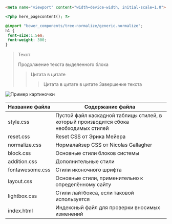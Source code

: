 ```html
<meta name="viewport" content="width=device-width, initial-scale=1.0">
```
```php
<?php here_pagecontent(); ?>
```

```scss /* или css */
@import "bower_components/tree-normalize/generic.normalize";
h1 {
 font-size:1.5em;
 font-weight: 300;
}
```
> Текст
> 
> Продолжение текста выделенного блока
>> Цитата в цитате
>>> Цитата в цитате в цитате
> Завершение текста


![Пример картиночки](https://media.discordapp.net/attachments/409815613033414658/544583186567397386/YZSuOgyJoE8.png?width=784&height=676)


Название файла  | Содержание файла
----------------|----------------------
style.css       | Пустой файл каскадной таблицы стилей, в который производится сбока необходимых стилей
reset.css       | Reset CSS от Эрика Мейера
normalize.css   | Нормалайзер CSS от Nicolas Gallagher
block.css       | Основные стили блоков системы
addition.css    | Дополнительные стили
fontawesome.css | Стили иконочного шрифта
layout.css      | Основные стили, применительно к определённому сайту
lightbox.css    | Стили лайтбокса, если таковой используется
index.html      | Индексный файл для проверки вносимых изменений

